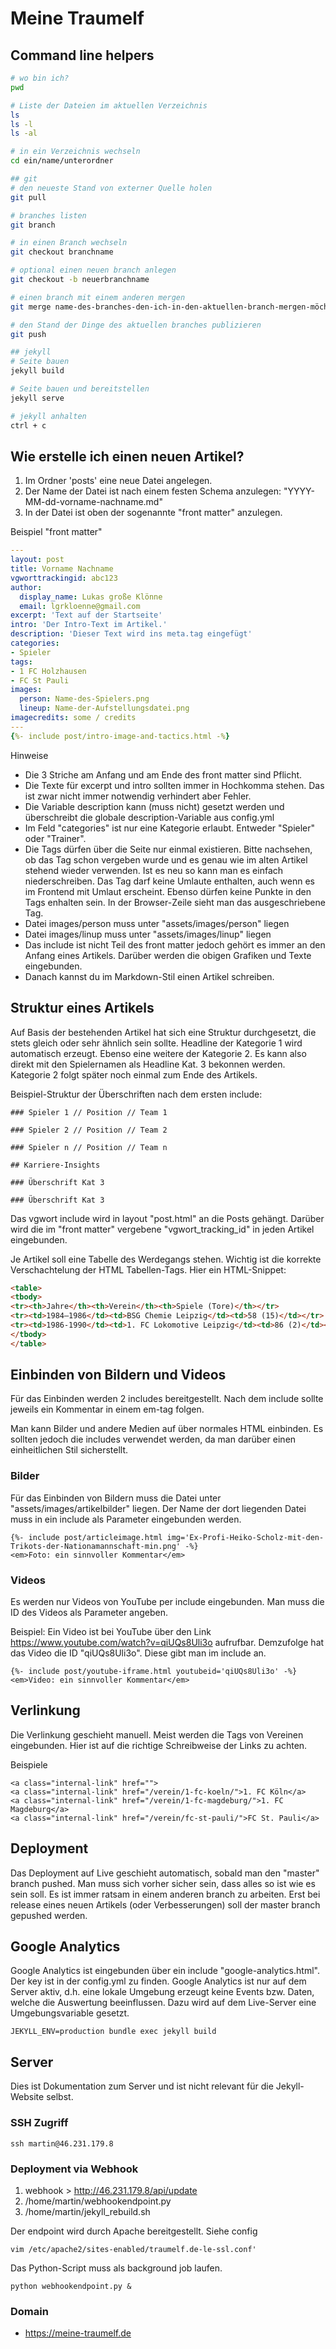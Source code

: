 # Meine Traumelf

## Command line helpers

```bash
# wo bin ich?
pwd

# Liste der Dateien im aktuellen Verzeichnis
ls
ls -l
ls -al

# in ein Verzeichnis wechseln
cd ein/name/unterordner

## git
# den neueste Stand von externer Quelle holen
git pull

# branches listen
git branch

# in einen Branch wechseln
git checkout branchname

# optional einen neuen branch anlegen
git checkout -b neuerbranchname

# einen branch mit einem anderen mergen
git merge name-des-branches-den-ich-in-den-aktuellen-branch-mergen-möchte

# den Stand der Dinge des aktuellen branches publizieren
git push

## jekyll
# Seite bauen
jekyll build

# Seite bauen und bereitstellen
jekyll serve

# jekyll anhalten
ctrl + c
```


## Wie erstelle ich einen neuen Artikel?

1. Im  Ordner 'posts' eine neue Datei angelegen.
2. Der Name der Datei ist nach einem festen Schema anzulegen: "YYYY-MM-dd-vorname-nachname.md"
3. In der Datei ist oben der sogenannte "front matter" anzulegen.

Beispiel "front matter"

```yml
---
layout: post
title: Vorname Nachname
vgworttrackingid: abc123
author:
  display_name: Lukas große Klönne
  email: lgrkloenne@gmail.com
excerpt: 'Text auf der Startseite'
intro: 'Der Intro-Text im Artikel.'
description: 'Dieser Text wird ins meta.tag eingefügt'
categories:
- Spieler
tags:
- 1 FC Holzhausen
- FC St Pauli
images:
  person: Name-des-Spielers.png
  lineup: Name-der-Aufstellungsdatei.png
imagecredits: some / credits
---
{%- include post/intro-image-and-tactics.html -%}
```


Hinweise
* Die 3 Striche am Anfang und am Ende des front matter sind Pflicht.
* Die Texte für excerpt und intro sollten immer in Hochkomma stehen. Das ist zwar nicht immer notwendig verhindert aber Fehler.
* Die Variable description kann (muss nicht) gesetzt werden und überschreibt die globale description-Variable aus config.yml
* Im Feld "categories" ist nur eine Kategorie erlaubt. Entweder "Spieler" oder "Trainer".
* Die Tags dürfen über die Seite nur einmal existieren. Bitte nachsehen, ob das Tag schon vergeben wurde und es genau wie im alten Artikel stehend wieder verwenden. Ist es neu so kann man es einfach niederschreiben. Das Tag darf keine Umlaute enthalten, auch wenn es im Frontend mit Umlaut erscheint. Ebenso dürfen keine Punkte in den Tags enhalten sein. In der Browser-Zeile sieht man das ausgeschriebene Tag.
* Datei images/person muss unter "assets/images/person" liegen
* Datei images/linup muss unter "assets/images/linup" liegen
* Das include ist nicht Teil des front matter jedoch gehört es immer an den Anfang eines Artikels. Darüber werden die obigen Grafiken und Texte eingebunden.
* Danach kannst du im Markdown-Stil einen Artikel schreiben.

## Struktur eines Artikels

Auf Basis der bestehenden Artikel hat sich eine Struktur durchgesetzt, die stets gleich oder sehr ähnlich sein sollte. Headline der Kategorie 1 wird automatisch erzeugt. Ebenso eine weitere der Kategorie 2. Es kann also direkt mit den Spielernamen als Headline Kat. 3 bekonnen werden. Kategorie 2 folgt später noch einmal zum Ende des Artikels.

Beispiel-Struktur der Überschriften nach dem ersten include:

```
### Spieler 1 // Position // Team 1

### Spieler 2 // Position // Team 2

### Spieler n // Position // Team n

## Karriere-Insights

### Überschrift Kat 3

### Überschrift Kat 3
```



Das vgwort include wird in layout "post.html" an die Posts gehängt. Darüber wird die im "front matter" vergebene "vgwort_tracking_id" in jeden Artikel eingebunden.

Je Artikel soll eine Tabelle des Werdegangs stehen. Wichtig ist die korrekte Verschachtelung der HTML Tabellen-Tags. Hier ein HTML-Snippet:

```html
<table>
<tbody>
<tr><th>Jahre</th><th>Verein</th><th>Spiele (Tore)</th></tr>
<tr><td>1984–1986</td><td>BSG Chemie Leipzig</td><td>58 (15)</td></tr>
<tr><td>1986-1990</td><td>1. FC Lokomotive Leipzig</td><td>86 (2)</td></tr>
</tbody>
</table>
```

## Einbinden von Bildern und Videos

Für das Einbinden werden 2 includes bereitgestellt. Nach dem include sollte jeweils ein Kommentar in einem em-tag folgen.

Man kann Bilder und andere Medien auf über normales HTML einbinden. Es sollten jedoch die includes verwendet werden, da man darüber einen einheitlichen Stil sicherstellt.

### Bilder

Für das Einbinden von Bildern muss die Datei unter "assets/images/artikelbilder" liegen. Der Name der dort liegenden Datei muss in ein include als Parameter eingebunden werden.

```
{%- include post/articleimage.html img='Ex-Profi-Heiko-Scholz-mit-den-Trikots-der-Nationamannschaft-min.png' -%}
<em>Foto: ein sinnvoller Kommentar</em>
```

### Videos

Es werden nur Videos von YouTube per include eingebunden. Man muss die ID des Videos als Parameter angeben.

Beispiel: Ein Video ist bei YouTube über den Link https://www.youtube.com/watch?v=qiUQs8Uli3o aufrufbar. Demzufolge hat das Video die ID "qiUQs8Uli3o". Diese gibt man im include an.

```
{%- include post/youtube-iframe.html youtubeid='qiUQs8Uli3o' -%}
<em>Video: ein sinnvoller Kommentar</em>
```

## Verlinkung

Die Verlinkung geschieht manuell. Meist werden die Tags von Vereinen eingebunden. Hier ist auf die richtige Schreibweise der Links zu achten.

Beispiele

    <a class="internal-link" href="">
    <a class="internal-link" href="/verein/1-fc-koeln/">1. FC Köln</a>
    <a class="internal-link" href="/verein/1-fc-magdeburg/">1. FC Magdeburg</a>
    <a class="internal-link" href="/verein/fc-st-pauli/">FC St. Pauli</a>

## Deployment

Das Deployment auf Live geschieht automatisch, sobald man den "master" branch pushed. Man muss sich vorher sicher sein, dass alles so ist wie es sein soll. Es ist immer ratsam in einem anderen branch zu arbeiten. Erst bei release eines neuen Artikels (oder Verbesserungen) soll der master branch gepushed werden.

## Google Analytics

Google Analytics ist eingebunden über ein include "google-analytics.html". Der key ist in der config.yml zu finden. Google Analytics ist nur auf dem Server aktiv, d.h. eine lokale Umgebung erzeugt keine Events bzw. Daten, welche die Auswertung beeinflussen. Dazu wird auf dem Live-Server eine Umgebungsvariable gesetzt.

    JEKYLL_ENV=production bundle exec jekyll build

## Server

Dies ist Dokumentation zum Server und ist nicht relevant für die Jekyll-Website selbst.

### SSH Zugriff

    ssh martin@46.231.179.8

### Deployment via Webhook

1. webhook > http://46.231.179.8/api/update
2. /home/martin/webhookendpoint.py
3. /home/martin/jekyll_rebuild.sh

Der endpoint wird durch Apache bereitgestellt. Siehe config

    vim /etc/apache2/sites-enabled/traumelf.de-le-ssl.conf'

Das Python-Script muss als background job laufen.

    python webhookendpoint.py &

### Domain

  * https://meine-traumelf.de
